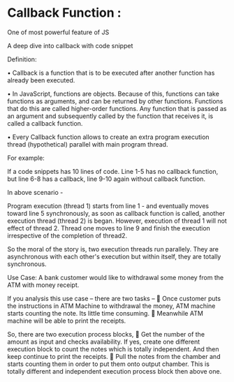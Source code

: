 # Callback Function : 

One of most powerful feature of JS

A deep dive into callback with code snippet 

Definition: 

•	Callback is a function that is to be executed after another function has already been executed.

•	In JavaScript, functions are objects. Because of this, functions can take functions as arguments, and can be returned by other functions. Functions that do this are called higher-order functions. Any function that is passed as an argument and subsequently called by the function that receives it, is called a callback function.

• Every Callback function allows to create an extra program execution thread (hypothetical) parallel with main program thread. 


For example: 

If a code snippets has 10 lines of code. Line 1-5 has no callback function, but line 6-8 has a callback, line 9-10 again without callback function.

In above scenario -

Program execution (thread 1) starts from line 1 - and eventually moves toward line 5 synchronously, as soon as callback function is called, another execution thread (thread 2) is began. However, execution of thread 1 will not effect of thread 2. Thread one moves to line 9 and finish the execution irrespective of the completion of thread2.

So the moral of the story is, two execution threads run parallely. They are asynchronous with each other's execution but within itself, they are totally synchronous.  



Use Case: 
A bank customer would like to withdrawal some money from the ATM with money receipt.

If you analysis this use case – there are two tasks –
	Once customer puts the instructions in ATM Machine to withdrawal the money, ATM machine starts counting the note. Its little time consuming.
	Meanwhile ATM machine will be able to print the receipts. 

So, there are two execution process blocks, 
	Get the number of the amount as input and checks availability. If yes, create one different execution block to count the notes which is totally independent. And then keep continue to print the receipts. 
	Pull the notes from the chamber and starts counting them in order to put them onto output chamber. This is totally different and independent execution process block then above one. 





